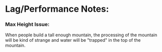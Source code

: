 # Lag/Performance Notes:

### Max Height Issue:
When people build a tall enough mountain, the processing of the mountain will be kind of strange and water will be "trapped" in the top of the mountain.